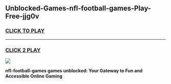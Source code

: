 
## Unblocked-Games-nfl-football-games-Play-Free-jjg0v
<h3>
<a href="https://premium76.site?title=nfl-football-games&ref=15A">CLICK TO PLAY</a></h3>
<hr>

<h3>
<a href="https://premium76.site?title=nfl-football-games&ref=15A">CLICK 2 PLAY</a>
  
</h3>

<a href="https://premium76.site?title=nfl-football-games&ref=15A"><img src="https://clearcache.store/games.png"></a>


**nfl-football-games games unblocked: Your Gateway to Fun and Accessible Online Gaming**
